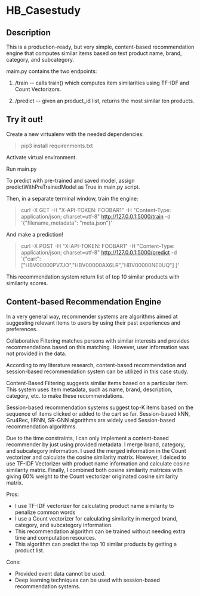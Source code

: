 # HB_Casestudy

## Description

This is a production-ready, but very simple, content-based recommendation engine that computes similar items based on text product name, brand, category, and subcategory. 

maim.py contains the two endpoints:

1. /train -- calls train() which computes item similarities using TF-IDF and Count Vectorizors.

2. /predict -- given an product_id list, returns the most similar ten products.

## Try it out!

Create a new virtualenv with the needed dependencies:

> pip3 install requirenments.txt

Activate virtual environment.

Run main.py

To predict with pre-trained and saved model, assign predictWithPreTrainedModel as True in main.py script.

Then, in a separate terminal window, train the engine:

> curl -X GET -H "X-API-TOKEN: FOOBAR1" -H "Content-Type: application/json; charset=utf-8" http://127.0.0.1:5000/train -d '{"filename_metadata": "meta.json"}'

And make a prediction!

> curl -X POST -H "X-API-TOKEN: FOOBAR1" -H "Content-Type: application/json; charset=utf-8" http://127.0.0.1:5000/predict -d '{"cart": ["HBV00000PV7JO","HBV00000AX6LR","HBV00000NE0UQ"] }'

This recommendation system return list of top 10 similar products with similarity scores.


## Content-based Recommendation Engine
In a very general way, recommender systems are algorithms aimed at suggesting relevant items to users by using their past experiences and preferences. 

Collaborative Filtering matches persons with similar interests and provides recommendations based on this matching. However, user information was not provided in the data. 

According to my literature research, content-based recommendation and session-based recommendation system can be utilized in this case study.

Content-Based Filtering suggests similar items based on a particular item. This system uses item metadata, such as name, brand, description, category, etc. to make these recommendations. 

Session-based recommendation systems suggest top-K items based on the sequence of items clicked or added to the cart so far.
Session-based kNN, Gru4Rec, IIRNN, SR-GNN algorithms are widely used Session-based recommendation algorithms.

Due to the time constraints, I can only implement a content-based recommender by just using provided metadata. 
I merge brand, category, and subcategory information. I used the merged information in the Count vectorizer and calculate the cosine similarity matrix.
However, I deiced to use TF-IDF Vectorizer with product name information and calculate cosine similarity matrix.
Finally, I combined both cosine similarity matrices with giving 60% weight to the Count vectorizer originated cosine similarity matrix.

Pros:
  - I use TF-IDF vectorizer for calculating product name similarity to penalize common words 
  - I use a Count vectorizer for calculating similarity in merged brand, category, and subcategory information.
  - This recommendation algorithm can be trained without needing extra time and computation resources.
  - This algorithm can predict the top 10 similar products by getting a product list.

Cons:
  - Provided event data cannot be used.
  - Deep learning techniques can be used with session-based recommendation systems.
  

